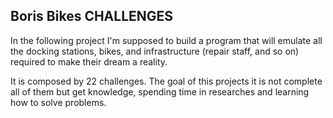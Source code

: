 ## Boris Bikes CHALLENGES

In the following project I'm supposed to build a program that will emulate all the docking stations, bikes, and infrastructure (repair staff, and so on) required to make their dream a reality.

It is composed by 22 challenges.
The goal of this projects it is not complete all of them but get knowledge, spending time in researches and learning how to solve problems.
